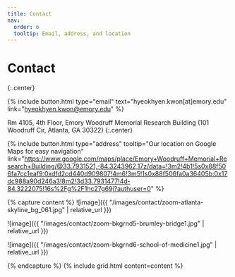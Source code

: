 ```yaml
---
title: Contact
nav:
  order: 6
  tooltip: Email, address, and location
---
```


# Contact
{:.center}


{%
  include button.html
  type="email"
  text="hyeokhyen.kwon[at]emory.edu"
  link="hyeokhyen.kwon@emory.edu"
%}

Rm 4105, 4th Floor, Emory Woodruff Memorial Research Building (101 Woodruff Cir, Atlanta, GA 30322)
{:.center}

{%
  include button.html
  type="address"
  tooltip="Our location on Google Maps for easy navigation"
  link="https://www.google.com/maps/place/Emory+Woodruff+Memorial+Research+Building/@33.7931521,-84.3243962,17z/data=!3m2!4b1!5s0x88f506fa7cc1eaf9:0xdfd2cd440d909807!4m6!3m5!1s0x88f506fa0a36405b:0x17dc988a90d246a3!8m2!3d33.7931477!4d-84.3222075!16s%2Fg%2F1hc27g69j?authuser=0"
%}

<!-- Photo -->
<!-- {% include figure.html image="images/contact/BMI.png" width="50%" %} -->


{% capture content %}
![image]({{ "/images/contact/zoom-atlanta-skyline_bg_061.jpg" | relative_url }})

![image]({{ "/images/contact/zoom-bkgrnd5-brumley-bridge1.jpg" | relative_url }})

![image]({{ "/images/contact/zoom-bkgrnd6-school-of-medicine1.jpg" | relative_url }})

{% endcapture %}
{% include grid.html content=content %}
